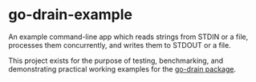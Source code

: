 
# go-drain-example

An example command-line app which reads strings from STDIN or a file, processes them concurrently, and writes them to STDOUT or a file.

This project exists for the purpose of testing, benchmarking, and demonstrating practical working examples for the [go-drain package](https://github.com/momokatte/go-drain).
